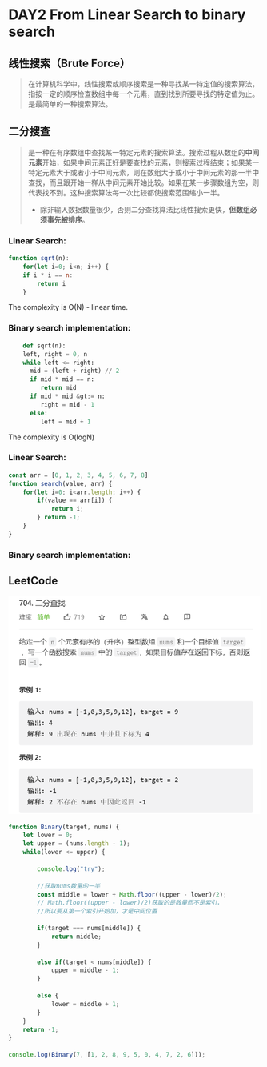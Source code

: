 # DAY2 From Linear Search to binary search

## 线性搜索（Brute Force）
> 在计算机科学中，线性搜索或顺序搜索是一种寻找某一特定值的搜索算法，指按一定的顺序检查数组中每一个元素，直到找到所要寻找的特定值为止。是最简单的一种搜索算法。 
## 二分搜查
> 是一种在有序数组中查找某一特定元素的搜索算法。搜索过程从数组的**中间元素**开始，如果中间元素正好是要查找的元素，则搜索过程结束；如果某一特定元素大于或者小于中间元素，则在数组大于或小于中间元素的那一半中查找，而且跟开始一样从中间元素开始比较。如果在某一步骤数组为空，则代表找不到。这种搜索算法每一次比较都使搜索范围缩小一半。
> - 除非输入数据数量很少，否则二分查找算法比线性搜索更快，**但数组必须事先被排序**。


### Linear Search:
```js
function sqrt(n):
    for(let i=0; i<n; i++) {
    if i * i == n:
        return i
    }
```
The complexity is O(N) - linear time.

### Binary search implementation:
```py
    def sqrt(n):
    left, right = 0, n
    while left <= right:
      mid = (left + right) // 2
      if mid * mid == n:
         return mid
      if mid * mid &gt;= n:
         right = mid - 1
      else:
         left = mid + 1
```
The complexity is O(logN)

### Linear Search:
```js
const arr = [0, 1, 2, 3, 4, 5, 6, 7, 8]
function search(value, arr) {
    for(let i=0; i<arr.length; i++) {
        if(value == arr[i]) {
            return i;
        } return -1;
    }
}
```

### Binary search implementation:
## LeetCode
![alt 704](../CSS与img引用/Algorithm/DAY2Binary%20Search.png)
```js
function Binary(target, nums) {
    let lower = 0;
    let upper = (nums.length - 1);
    while(lower <= upper) {

        console.log("try");

        //获取nums数量的一半
        const middle = lower + Math.floor((upper - lower)/2);
        // Math.floor((upper - lower)/2)获取的是数量而不是索引，
        //所以要从第一个索引开始加，才是中间位置

        if(target === nums[middle]) {
            return middle;
        }

        else if(target < nums[middle]) {
            upper = middle - 1;
        }

        else {
            lower = middle + 1;
        }
    }
    return -1;
}

console.log(Binary(7, [1, 2, 8, 9, 5, 0, 4, 7, 2, 6]));
```


